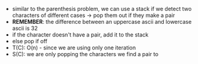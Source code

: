 * similar to the parenthesis problem, we can use a stack if we detect two characters of different cases -> pop them out if they make a pair
* **REMEMBER**: the difference between an uppercase ascii and lowercase ascii is 32
* if the character doesn't have a pair, add it to the stack
* else pop if off
* T(C): O(n) - since we are using only one iteration
* S(C): we are only popping the characters we find a pair to